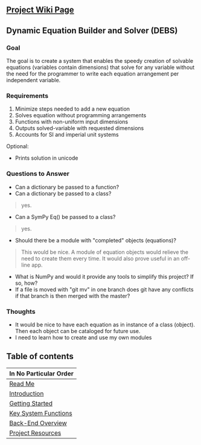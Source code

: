## [Project Wiki Page](https://github.com/sandtrick/simple_solver/wiki)

## Dynamic Equation Builder and Solver (DEBS)

### Goal

The goal is to create a system that enables the speedy
creation of solvable equations (variables contain dimensions)
that solve for any variable without the need for the
programmer to write each equation arrangement per independent
variable.

### Requirements

1. Minimize steps needed to add a new equation
2. Solves equation without programming arrangements
3. Functions with non-uniform input dimensions
4. Outputs solved-variable with requested dimensions
5. Accounts for SI and imperial unit systems

Optional:
* Prints solution in unicode


### Questions to Answer

* Can a dictionary be passed to a function?  
* Can a dictionary be passed to a class?  
> yes.
* Can a SymPy Eq() be passed to a class?
> yes.
* Should there be a module with "completed" objects (equations)?  
> This would be nice. A module of equation objects would relieve
> the need to create them every time. It would also prove useful
> in an off-line app.
* What is NumPy and would it provide any tools to simplify this
project? If so, how?
* If a file is moved with "git mv" in one branch does git have
any conflicts if that branch is then merged with the master?


### Thoughts

* It would be nice to have each equation as in instance
of a class (object). Then each object can be cataloged
for future use.
* I need to learn how to create and use my own modules

## Table of contents

| In No Particular Order |
| ----------------- |
| [Read Me](https://github.com/sandtrick/simple_solver)|
| [Introduction](https://github.com/sandtrick/simple_solver/blob/master/documentation/introduction.md) |
| [Getting Started](https://github.com/sandtrick/simple_solver/blob/master/documentation/getting_started.md) |
| [Key System Functions](https://github.com/sandtrick/simple_solver/blob/master/documentation/key_system_functions.md) |
| [Back-End Overview](https://github.com/sandtrick/simple_solver/blob/master/documentation/back-end-overview.md) |
| [Project Resources](https://github.com/sandtrick/simple_solver/blob/master/documentation/back-end-overview.md) |
